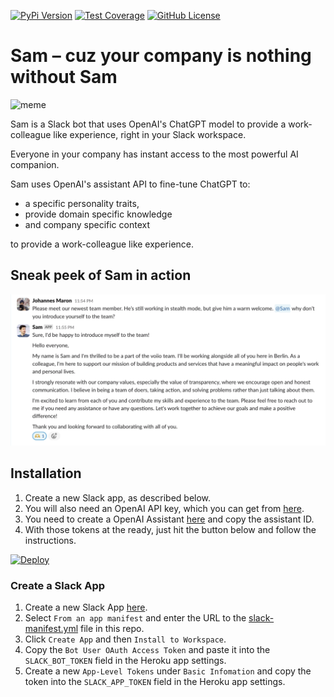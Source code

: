 [![PyPi Version](https://img.shields.io/pypi/v/opensam.svg)](https://pypi.python.org/pypi/opensam/)
[![Test Coverage](https://codecov.io/gh/voiio/sam/branch/main/graph/badge.svg)](https://codecov.io/gh/voiio/sam)
[![GitHub License](https://img.shields.io/github/license/voiio/sam)](https://raw.githubusercontent.com/voiio/sam/master/LICENSE)

# Sam – cuz your company is nothing without Sam

![meme](https://repository-images.githubusercontent.com/726003479/24d020ac-3ac5-401c-beae-7a6103c4e7ae)

Sam is a Slack bot that uses OpenAI's ChatGPT model to provide a work-colleague
like experience, right in your Slack workspace.

Everyone in your company has instant access to the most powerful AI companion.

Sam uses OpenAI's assistant API to fine-tune ChatGPT to:

* a specific personality traits,
* provide domain specific knowledge
* and company specific context

to provide a work-colleague like experience.

## Sneak peek of Sam in action

![screenshot.png](screenshot.png)

## Installation
1. Create a new Slack app, as described below.
2. You will also need an OpenAI API key, which you can get from [here](https://platform.openai.com/api-keys).
3. You need to create a OpenAI Assistant [here](https://platform.openai.com/assistants) and copy the assistant ID.
4. With those tokens at the ready, just hit the button below and follow the instructions.

[![Deploy](https://www.herokucdn.com/deploy/button.svg)](https://heroku.com/deploy)

### Create a Slack App

1. Create a new Slack App [here](https://api.slack.com/apps?new_app=1).
2. Select `From an app manifest` and enter the URL to the [slack-manifest.yml](slack-manifest.yml) file in this repo.
3. Click `Create App` and then `Install to Workspace`.
4. Copy the `Bot User OAuth Access Token` and paste it into the `SLACK_BOT_TOKEN` field in the Heroku app settings.
5. Create a new `App-Level Tokens` under `Basic Infomation` and copy the token into the `SLACK_APP_TOKEN` field in the Heroku app settings.
